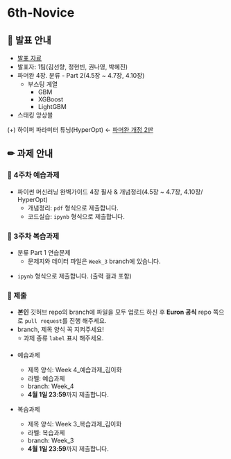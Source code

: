 # 6th-Novice

## 📢 발표 안내
- [발표 자료](https://github.com/Ewha-Euron/6th-Novice/blob/5b121fcc393f1dabdc0c6824628af71cd6683abe/Euron_4%EC%A3%BC%EC%B0%A8_%EB%B0%9C%ED%91%9C%EC%9E%90%EB%A3%8C.pdf)
- 발표자: 1팀(김선향, 정현빈, 권나영, 박혜진)
- 파머완 4장. 분류 - Part 2(4.5장 ~ 4.7장, 4.10장)
  - 부스팅 계열
    - GBM
    - XGBoost
    - LightGBM
- 스태킹 앙상블
  
(+) 하이퍼 파라미터 튜닝(HyperOpt) ← [파머완 개정 2판](https://drive.google.com/file/d/11O1eiL7tLz3D_ghItj8FujW4uCNAFKI0/view?usp=drive_link)

## ✏ 과제 안내
### 📍 4주차 예습과제
- 파이썬 머신러닝 완벽가이드 4장 필사 & 개념정리(4.5장 ~ 4.7장, 4.10장/ HyperOpt)
  - 개념정리: ```pdf``` 형식으로 제출합니다.
  - 코드실습: ```ipynb``` 형식으로 제출합니다.
       
### 📍 3주차 복습과제
- 분류 Part 1 연습문제
  - 문제지와 데이터 파일은 `Week_3` branch에 있습니다.
*  ```ipynb``` 형식으로 제출합니다. (출력 결과 포함)
  
### 📍 제출
- **본인** 깃허브 repo의 branch에 파일을 모두 업로드 하신 후 **Euron 공식** repo 쪽으로 ```pull request```를 진행 해주세요.
- branch, 제목 양식 꼭 지켜주세요!  
⭐ 과제 종류 ```label``` 표시 해주세요.

* 예습과제
  - 제목 양식: Week 4_예습과제_김이화
  - 라벨: 예습과제
  - branch: Week_4
  - **4월 1일 23:59**까지 제출합니다.
  
* 복습과제
  - 제목 양식: Week 3_복습과제_김이화
  - 라벨: 복습과제
  - branch: Week_3
  - **4월 1일 23:59**까지 제출합니다.
